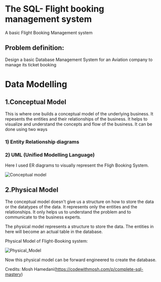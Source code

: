 # The SQL- Flight booking management system

A basic Flight Booking Management system

## Problem definition:
  Design a basic Database Management System for an Aviation company to manage its ticket booking


# Data Modelling
## 1.Conceptual Model
  This is where one builds a conceptual model of the underlying business. 
  It repesents the entities and their relationships of the business. It helps to visualize and understand the concepts and flow of the business.
  It can be done using two ways
  ### 1) Entity Relationship diagrams
  ### 2) UML (Unified Modelling Language)
  Here I used ER diagrams to visually represent the Fligh Booking System.


![Conceptual model](https://user-images.githubusercontent.com/41124746/174048117-ca018153-1df8-4fa8-9bf5-b447288cdd80.png)
  
## 2.Physical Model

The conceptual model doesn't give us a structure on how to store the data or the datatypes of the data. It represents only the entities and the relationships. It only helps us to understand the problem and to communicate to the business experts.

The physical model represents a structure to store the data. The entities in here will become an actual table in the database.

Physical Model of Flight-Booking system:

![Physical_Model](https://user-images.githubusercontent.com/41124746/174050415-4bf61fa8-3dd4-4019-926e-9eed9e8d698b.png)

Now this physical model can be forward engineered to create the database.

Credits: Mosh Hamedani(https://codewithmosh.com/p/complete-sql-mastery)
